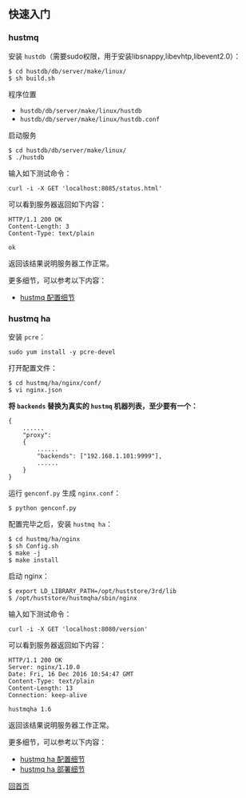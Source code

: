 快速入门
--

### hustmq ###

安装 `hustdb`（需要sudo权限，用于安装libsnappy,libevhtp,libevent2.0）：

    $ cd hustdb/db/server/make/linux/
    $ sh build.sh

程序位置

* `hustdb/db/server/make/linux/hustdb`
* `hustdb/db/server/make/linux/hustdb.conf`

启动服务

    $ cd hustdb/db/server/make/linux/
    $ ./hustdb

输入如下测试命令：

    curl -i -X GET 'localhost:8085/status.html'

可以看到服务器返回如下内容：

    HTTP/1.1 200 OK
	Content-Length: 3
	Content-Type: text/plain

	ok

返回该结果说明服务器工作正常。

更多细节，可以参考以下内容：

* [hustmq 配置细节](../advanced/hustmq/index.md)

### hustmq ha ###

安装 `pcre`：

    sudo yum install -y pcre-devel

打开配置文件：

    $ cd hustmq/ha/nginx/conf/
    $ vi nginx.json

**将 `backends` 替换为真实的 `hustmq` 机器列表，至少要有一个：**

    {
        ......
        "proxy":
        {
            ......
            "backends": ["192.168.1.101:9999"],
            ......
        }
    }

运行 `genconf.py` 生成 `nginx.conf`：

    $ python genconf.py

配置完毕之后，安装 `hustmq ha`：

    $ cd hustmq/ha/nginx
    $ sh Config.sh
    $ make -j
    $ make install

启动 nginx：

    $ export LD_LIBRARY_PATH=/opt/huststore/3rd/lib
    $ /opt/huststore/hustmqha/sbin/nginx

输入如下测试命令：

    curl -i -X GET 'localhost:8080/version'

可以看到服务器返回如下内容：

    HTTP/1.1 200 OK
    Server: nginx/1.10.0
    Date: Fri, 16 Dec 2016 10:54:47 GMT
    Content-Type: text/plain
    Content-Length: 13
    Connection: keep-alive

    hustmqha 1.6

返回该结果说明服务器工作正常。

更多细节，可以参考以下内容：

* [hustmq ha 配置细节](../advanced/ha/nginx.md)
* [hustmq ha 部署细节](../advanced/ha/deploy.md)

[回首页](../index.md)